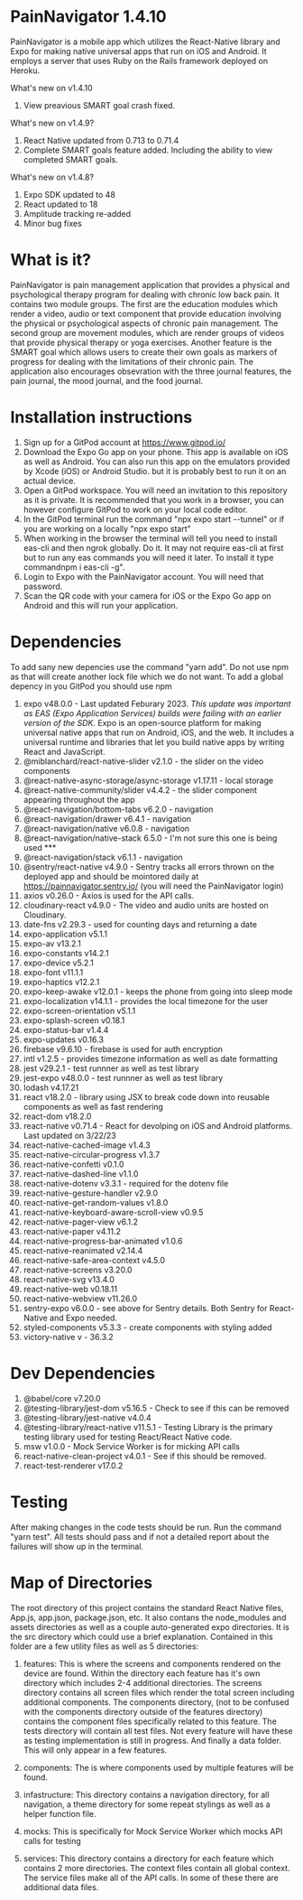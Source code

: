 # PainNavigator 1.4.10

PainNavigator is a mobile app which utilizes the React-Native library and Expo for making native universal apps that run on iOS and Android. It employs a server that uses Ruby on the Rails framework deployed on Heroku.

What's new on v1.4.10
1. View preavious SMART goal crash fixed.

What's new on v1.4.9?
1. React Native updated from 0.713 to 0.71.4
2. Complete SMART goals feature added. Including the ability to view completed SMART goals.

What's new on v1.4.8?
1. Expo SDK updated to 48
2. React updated to 18
3. Amplitude tracking re-added
4. Minor bug fixes

# What is it?

PainNavigator is pain management application that provides a physical and psychological therapy program for dealing with chronic low back pain. It contains two module groups. The first are the education modules which render a video, audio or text component that provide education involving the physical or psychological aspects of chronic pain management. The second group are movement modules, which are render groups of videos that provide physical therapy or yoga exercises. Another feature is the SMART goal which allows users to create their own goals as markers of progress for dealing with the limitations of their chronic pain. The application also encourages obsevration with the three journal features, the pain journal, the mood journal, and the food journal.

# Installation instructions

1. Sign up for a GitPod account at https://www.gitpod.io/ 
2. Download the Expo Go app on your phone. This app is available on iOS as well as Android. You can also run this app on the emulators provided by Xcode (iOS) or Android Studio. but it is probably best to run it on an actual device.
3. Open a GitPod workspace. You will need an invitation to this repository as it is private. It is recommended that you work in a browser, you can however configure GitPod to work on your local code editor. 
4. In the GitPod terminal run the command "npx expo start --tunnel" or if you are working on a locally "npx expo start"
5. When working in the browser the terminal will tell you need to install eas-cli and then ngrok globally. Do it. It may not require eas-cli at first but to run any eas commands you will need it later. To install it type commandnpm i eas-cli -g".
6. Login to Expo with the PainNavigator account. You will need that password. 
7. Scan the QR code with your camera for iOS or the Expo Go app on Android and this will run your application.

# Dependencies

To add sany new depencies use the command "yarn add". Do not use npm as that will create another lock file which we do not want.
To add a global depency in you GitPod you should use npm

1. expo v48.0.0 - Last updated Feburary 2023. *This update was important as EAS (Expo Application Services) builds were failing with an earlier version of the SDK.* Expo is an open-source platform for making universal native apps that run on Android, iOS, and the web. It includes a universal runtime and libraries that let you build native apps by writing React and JavaScript.
2. @miblanchard/react-native-slider v2.1.0 - the slider on the video components
3. @react-native-async-storage/async-storage v1.17.11 - local storage
4. @react-native-community/slider v4.4.2 - the slider component appearing throughout the app
5. @react-navigation/bottom-tabs v6.2.0 - navigation
6. @react-navigation/drawer v6.4.1 - navigation
7. @react-navigation/native v6.0.8 - navigation
8. @react-navigation/native-stack 6.5.0 - I'm not sure this one is being used ***
9. @react-navigation/stack v6.1.1 - navigation
10. @sentry/react-native v4.9.0 - Sentry tracks all errors thrown on the deployed app and should be mointored daily at https://painnavigator.sentry.io/ (you will need the PainNavigator login)
11. axios v0.26.0 - Axios is used for the API calls.
12. cloudinary-react v4.9.0 - The video and audio units are hosted on Cloudinary.
13. date-fns v2.29.3 - used for counting days and returning a date
14. expo-application v5.1.1
15. expo-av v13.2.1
16. expo-constants v14.2.1
17. expo-device v5.2.1
18. expo-font v11.1.1
19. expo-haptics v12.2.1
20. expo-keep-awake v12.0.1 - keeps the phone from going into sleep mode
21. expo-localization v14.1.1 - provides the local timezone for the user
22. expo-screen-orientation v5.1.1
23. expo-splash-screen v0.18.1
24. expo-status-bar v1.4.4
25. expo-updates v0.16.3
26. firebase v9.6.10 - firebase is used for auth encryption
27. intl v1.2.5 - provides timezone information as well as date formatting
28. jest v29.2.1 - test runnner as well as test library
29. jest-expo v48.0.0 - test runnner as well as test library
30. lodash v4.17.21
31. react v18.2.0 - library using JSX  to break code down into reusable components as well as fast rendering
32. react-dom v18.2.0
33. react-native v0.71.4 - React for devolping on iOS and Android platforms. Last updated on 3/22/23
34. react-native-cached-image v1.4.3
35. react-native-circular-progress v1.3.7
36. react-native-confetti v0.1.0
37. react-native-dashed-line v1.1.0
38. react-native-dotenv v3.3.1 - required for the dotenv file
39. react-native-gesture-handler v2.9.0
40. react-native-get-random-values v1.8.0
41. react-native-keyboard-aware-scroll-view v0.9.5
42. react-native-pager-view v6.1.2
44. react-native-paper v4.11.2
45. react-native-progress-bar-animated v1.0.6
46. react-native-reanimated v2.14.4
47. react-native-safe-area-context v4.5.0
48. react-native-screens v3.20.0
49. react-native-svg v13.4.0
50. react-native-web v0.18.11
51. react-native-webview v11.26.0
52. sentry-expo v6.0.0 - see above for Sentry details. Both Sentry for React-Native and Expo needed.
53. styled-components v5.3.3 - create components with styling added
54. victory-native v - 36.3.2

# Dev Dependencies

1. @babel/core v7.20.0
2. @testing-library/jest-dom v5.16.5 - Check to see if this can be removed
3. @testing-library/jest-native v4.0.4
4. @testing-library/react-native v11.5.1 - Testing Library is the primary testing library used for testing React/React Native code.
5. msw v1.0.0 - Mock Service Worker is for micking API calls
6. react-native-clean-project v4.0.1 - See if this should be removed.
7. react-test-renderer v17.0.2

# Testing

After making changes in the code tests should be run. Run the command "yarn test". All tests should pass and if not a detailed report about the failures will show up in the terminal.

# Map of Directories

The root directory of this project contains the standard React Native files, App.js, app.json, package.json, etc. It also contans the node_modules and assets directories as well as a couple auto-generated expo directories. It is the src directory which could use a brief explanation. 
Contained in this folder are a few utility files as well as 5 directories:

1. features: This is where the screens and components rendered on the device are found. Within the directory each feature has it's own directory which includes 2-4 additional directories. The screens directory contains all screen files which render the total screen including additional components. The components directory, (not to be confused with the components directory outside of the features directory) contains the component files specifically related to this feature. The tests directory will contain all test files. Not every feature will have these as testing implementation is still in progress. And finally a data folder. This will only appear in a few features.

2. components: The is where components used by multiple features will be found.

3. infastructure: This directory contains a navigation directory, for all navigation, a theme directory for some repeat stylings as well as a helper function file.

4. mocks: This is specifically for Mock Service Worker which mocks API calls for testing

5. services: This directory contains a directory for each feature which contains 2 more directories. The context files contain all global context. The service files make all of the API calls. In some of these there are additional data files.